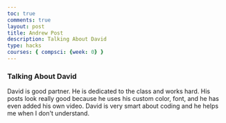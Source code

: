 ```yaml
---
toc: true
comments: true
layout: post
title: Andrew Post
description: Talking About David
type: hacks
courses: { compsci: {week: 0} }
---
```


###    Talking About David
David is good partner. He is dedicated to the class and works hard. His posts look really good because he uses his custom color, font, and he has even added his own video.  David is very smart about  coding and he helps me when I don't understand.
